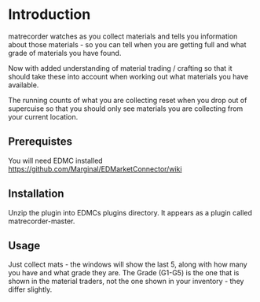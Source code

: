 Introduction
====

matrecorder watches as you collect materials and tells you information
about those materials - so you can tell when you are getting full and 
what grade of materials you have found.

Now with added understanding of material trading / crafting so that it should
take these into account when working out what materials you have available.

The running counts of what you are collecting reset when you drop out of 
supercuise so that you should only see materials you are collecting from 
your current location. 

Prerequistes
----

You will need EDMC installed https://github.com/Marginal/EDMarketConnector/wiki

Installation
----

Unzip the plugin into EDMCs plugins directory. It appears as a plugin called
matrecorder-master. 

Usage
----

Just collect mats - the windows will show the last 5, along with how many you 
have and what grade they are. The Grade (G1-G5) is the one that is shown in 
the material traders, not the one shown in your inventory - they differ 
slightly.

